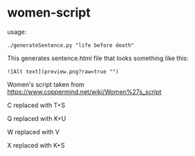 # women-script
usage:

    ./generateSentence.py "life before death"

This generates sentence.html file that looks something like this:

    ![Alt text](preview.png?raw=true "")

Women's script taken from https://www.coppermind.net/wiki/Women%27s_script

C replaced with T+S

Q replaced with K+U

W replaced with V

X replaced with K+S

